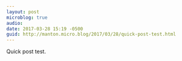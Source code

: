 ```yaml
---
layout: post
microblog: true
audio: 
date: 2017-03-28 15:19 -0500
guid: http://manton.micro.blog/2017/03/28/quick-post-test.html
---
```

Quick post test.
